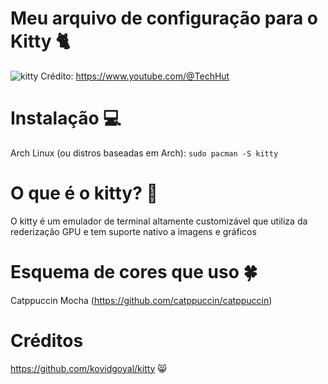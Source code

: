# Meu arquivo de configuração para o Kitty 🐈

![kitty](https://i.ytimg.com/vi/KUMkLhFeBrI/maxresdefault.jpg)
Crédito: https://www.youtube.com/@TechHut

# Instalação 💻
Arch Linux (ou distros baseadas em Arch): `sudo pacman -S kitty`

# O que é o kitty? 🤔
O kitty é um emulador de terminal altamente customizável que utiliza da rederização GPU e tem suporte nativo a imagens e gráficos

# Esquema de cores que uso 🍀
Catppuccin Mocha (https://github.com/catppuccin/catppuccin)

# Créditos
https://github.com/kovidgoyal/kitty 😸


